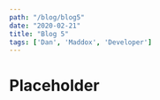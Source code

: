 ```yaml
---
path: "/blog/blog5"
date: "2020-02-21"
title: "Blog 5"
tags: ['Dan', 'Maddox', 'Developer']
---
```


# Placeholder
